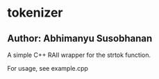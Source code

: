 # tokenizer
## Author: Abhimanyu Susobhanan

A simple C++ RAII wrapper for the strtok function.

For usage, see example.cpp
